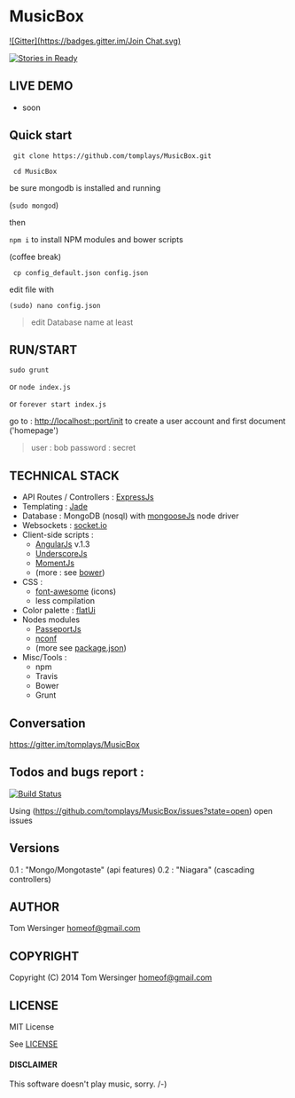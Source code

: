 MusicBox
========
[![Gitter](https://badges.gitter.im/Join Chat.svg)](https://gitter.im/tomplays/MusicBox?utm_source=badge&utm_medium=badge&utm_campaign=pr-badge&utm_content=badge)

[![Stories in Ready](https://badge.waffle.io/tomplays/MusicBox.svg?label=ready&title=Ready)](http://waffle.io/tomplays/MusicBox)

## LIVE DEMO
  
  * soon 


## Quick start

` git clone https://github.com/tomplays/MusicBox.git`

` cd MusicBox`

be sure mongodb is installed and running

(`sudo mongod`)


then

`npm i` to install NPM modules and bower scripts

(coffee break)


` cp config_default.json config.json`


edit file with 

`(sudo) nano config.json` 
> edit Database name at least




## RUN/START 


`sudo grunt`

or `node index.js`

or `forever start index.js`

go to : [http://localhost::port/init](http://localhost::port/init) to create a user account
and first document ('homepage')

> user : bob
> password : secret


##  TECHNICAL STACK


- API Routes / Controllers : [ExpressJs](http://expressjs.com/)
- Templating : [Jade](http://jade-lang.com/) 
- Database : MongoDB (nosql) with [mongooseJs](http://mongoosejs.com/) node driver
- Websockets : [socket.io](http://socket.io/)
- Client-side scripts : 
  - [AngularJs](https://angularjs.org/) v.1.3
  - [UnderscoreJs](http://underscorejs.org/)
  - [MomentJs](http://momentjs.com/)
  - (more : see [bower](https://github.com/tomplays/MusicBox/blob/master/public/bower.json))
- CSS : 
  - [font-awesome](http://fortawesome.github.io/Font-Awesome/) (icons)
  - less compilation
- Color palette : [flatUi](http://flatuicolors.com/)
- Nodes modules 
  - [PasseportJs](http://passportjs.org/)
  - [nconf](https://github.com/flatiron/nconf)
  - (more see [package.json](https://github.com/tomplays/MusicBox/blob/master/package.json))
- Misc/Tools :
  - npm
  - Travis
  - Bower
  - Grunt

## Conversation 

https://gitter.im/tomplays/MusicBox

## Todos and bugs report :

[![Build Status](https://travis-ci.org/tomplays/MusicBox.png?branch=master)](https://travis-ci.org/tomplays/MusicBox)


Using (https://github.com/tomplays/MusicBox/issues?state=open) open issues

## Versions
  
  0.1 : "Mongo/Mongotaste" (api features)
  0.2 : "Niagara" (cascading controllers)


## AUTHOR

Tom Wersinger <homeof@gmail.com>

## COPYRIGHT

Copyright (C) 2014 Tom Wersinger <homeof@gmail.com>

## LICENSE

MIT License

See [LICENSE](https://github.com/tomplays/MusicBox/blob/master/LICENSE.md)

#### DISCLAIMER

This software doesn't play music, sorry.
/-)
